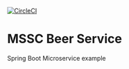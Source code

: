 [![CircleCI](https://circleci.com/gh/ADRPUR/mssc-beer-service/tree/master.svg?style=svg)](https://circleci.com/gh/ADRPUR/mssc-beer-service/tree/master)
# MSSC Beer Service

Spring Boot Microservice example